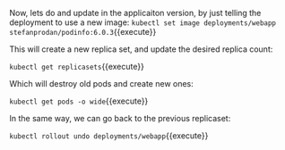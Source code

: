 Now, lets do and update in the applicaiton version, by just telling the deployment to use a new image:
`kubectl set image deployments/webapp stefanprodan/podinfo:6.0.3`{{execute}}

This will create a new replica set, and update the desired replica count:

`kubectl get replicasets`{{execute}}

Which will destroy old pods and create new ones:

`kubectl get pods -o wide`{{execute}}

In the same way, we can go back to the previous replicaset:

`kubectl rollout undo deployments/webapp`{{execute}}

